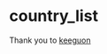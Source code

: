 # country_list

Thank you to [keeguon](https://gist.github.com/keeguon)

[](https://gist.github.com/keeguon/2310008)